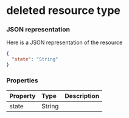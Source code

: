# deleted resource type



### JSON representation

Here is a JSON representation of the resource

```json
{
  "state": "String"
}

```
### Properties
| Property	   | Type	|Description|
|:---------------|:--------|:----------|
|state|String||

<!-- uuid: 4203bd2c-c6e4-4097-b02f-700cc66bed99
2015-10-09 18:31:36 UTC -->